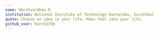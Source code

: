 ```yaml
---
name: Harshvardhan R
institution: National Institute of Technology Karnataka, Surathkal
quote: Choose an idea in your life. Make that idea your life.
github_user: harsh2338
---
```

